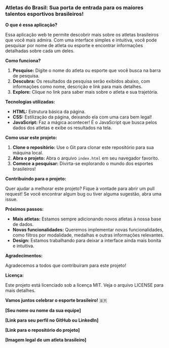 ### **Atletas do Brasil: Sua porta de entrada para os maiores talentos esportivos brasileiros!**

**O que é essa aplicação?**

Essa aplicação web te permite descobrir mais sobre os atletas brasileiros que você mais admira. Com uma interface simples e intuitiva, você pode pesquisar por nome de atleta ou esporte e encontrar informações detalhadas sobre cada um deles.

**Como funciona?**

1. **Pesquise:** Digite o nome do atleta ou esporte que você busca na barra de pesquisa.
2. **Descubra:** Os resultados da pesquisa serão exibidos abaixo, com informações como nome, descrição e link para mais detalhes.
3. **Explore:** Clique no link para saber mais sobre o atleta e sua trajetória.

**Tecnologias utilizadas:**

* **HTML:** Estrutura básica da página.
* **CSS:** Estilização da página, deixando ela com uma cara bem legal!
* **JavaScript:** Faz a mágica acontecer! É o JavaScript que busca pelos dados dos atletas e exibe os resultados na tela.

**Como usar este projeto:**

1. **Clone o repositório:** Use o Git para clonar este repositório para sua máquina local.
2. **Abra o projeto:** Abra o arquivo `index.html` em seu navegador favorito.
3. **Comece a pesquisar:** Divirta-se explorando o mundo dos esportes brasileiros!

**Contribuindo para o projeto:**

Quer ajudar a melhorar este projeto? Fique à vontade para abrir um pull request! Se você encontrar algum bug ou tiver alguma sugestão, abra uma issue.

**Próximos passos:**

* **Mais atletas:** Estamos sempre adicionando novos atletas à nossa base de dados.
* **Novas funcionalidades:** Queremos implementar novas funcionalidades, como filtros por modalidade, medalhas e outras informações relevantes.
* **Design:** Estamos trabalhando para deixar a interface ainda mais bonita e intuitiva.

**Agradecimentos:**

Agradecemos a todos que contribuíram para este projeto!

**Licença:**

Este projeto está licenciado sob a licença MIT. Veja o arquivo LICENSE para mais detalhes.

**Vamos juntos celebrar o esporte brasileiro!** 🇧🇷

**[Seu nome ou nome da sua equipe]**

**[Link para seu perfil no GitHub ou LinkedIn]**

**[Link para o repositório do projeto]**

**[Imagem legal de um atleta brasileiro]**
